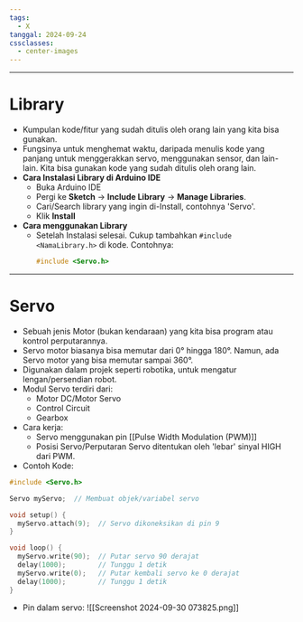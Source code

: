 ```yaml
---
tags:
  - X
tanggal: 2024-09-24
cssclasses:
  - center-images
---
```

___
# Library
- Kumpulan kode/fitur yang sudah ditulis oleh orang lain yang kita bisa gunakan.
- Fungsinya untuk menghemat waktu, daripada menulis kode yang panjang untuk menggerakkan servo, menggunakan sensor, dan lain-lain. Kita bisa gunakan kode yang sudah ditulis oleh orang lain.
- **Cara Instalasi Library di Arduino IDE**
	- Buka Arduino IDE
	- Pergi ke **Sketch** → **Include Library** → **Manage Libraries**.
	- Cari/Search library yang ingin di-Install, contohnya 'Servo'.
	- Klik **Install**
- **Cara menggunakan Library**
	- Setelah Instalasi selesai. Cukup tambahkan `#include <NamaLibrary.h>` di kode. Contohnya:
		```c
		#include <Servo.h>
		```
___
# Servo
- Sebuah jenis Motor (bukan kendaraan) yang kita bisa program atau kontrol perputarannya.
- Servo motor biasanya bisa memutar dari 0° hingga 180°. Namun, ada Servo motor yang bisa memutar sampai 360°.
- Digunakan dalam projek seperti robotika, untuk mengatur lengan/persendian robot.
- Modul Servo terdiri dari:
	- Motor DC/Motor Servo
	- Control Circuit
	- Gearbox
- Cara kerja:
	- Servo menggunakan pin [[Pulse Width Modulation (PWM)]]
	- Posisi Servo/Perputaran Servo ditentukan oleh 'lebar' sinyal HIGH dari PWM.
- Contoh Kode:
```c
#include <Servo.h>

Servo myServo;  // Membuat objek/variabel servo

void setup() {
  myServo.attach(9);  // Servo dikoneksikan di pin 9
}

void loop() {
  myServo.write(90);  // Putar servo 90 derajat
  delay(1000);        // Tunggu 1 detik
  myServo.write(0);   // Putar kembali servo ke 0 derajat
  delay(1000);        // Tunggu 1 detik
}
```
- Pin dalam servo:
![[Screenshot 2024-09-30 073825.png]]